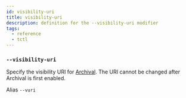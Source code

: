 ```yaml
---
id: visibility-uri
title: visibility-uri
description: definition for the --visibility-uri modifier
tags:
  - reference
  - tctl
---
```


### `--visibility-uri`

Specify the visibility URI for [Archival](/concepts/what-is-archival).
The URI cannot be changed after Archival is first enabled.

Alias `--vuri`
